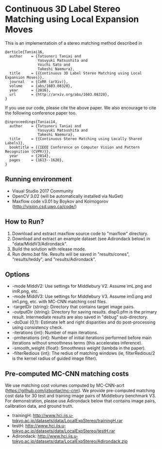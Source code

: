 # Continuous 3D Label Stereo Matching using Local Expansion Moves

This is an implementatioin of a stereo matching method described in

```
@article{Taniai16,
  author    = {Tatsunori Taniai and
               Yasuyuki Matsushita and
               Yoichi Sato and
               Takeshi Naemura},
  title     = {{Continuous 3D Label Stereo Matching using Local Expansion Moves}},
  journal   = {CoRR (arXiv)},
  volume    = {abs/1603.08328},
  year      = {2016},
  url       = {http://arxiv.org/abs/1603.08328},
}
```

If you use our code, please cite the above paper. We also encourage to cite the following conference paper too.

```
@inproceedings{Taniai14,
  author    = {Tatsunori Taniai and
               Yasuyuki Matsushita and
               Takeshi Naemura},
  title     = {{Continuous Stereo Matching using Locally Shared Labels}},
  booktitle = {{IEEE Conference on Computer Vision and Pattern Recognition (CVPR)}},
  year      = {2014},
  pages     = {1613--1620},
}
```

## Running environment
- Visual Studio 2017 Community
- OpenCV 3.02 (will be automatically installed via NuGet)
- Maxflow code v3.01 by Boykov and Kolmogorov (http://vision.csd.uwo.ca/code/)

## How to Run?
1. Download and extract maxflow source code to "maxflow" directory. 
2. Download and extract an example dataset (see Adirondack below) in "data/MiddV3/Adirondack".
3. Build the solution with release mode.
4. Run demo.bat file. Results will be saved in "results/cones", "results/teddy", and "results/Adirondack".

## Options
- -mode MiddV2: Use settings for Middlebury V2. Assume imL.png and imR.png, etc. 
- -mode MiddV3: Use settings for Middlebury V3. Assume im0.png and im1.png, etc. with MC-CNN matching cost files.
- -targetDir {string}: Directory that contains target image pairs.
- -outputDir {string}: Directory for saving results. disp0.pfm is the primary result. Intermediate results are also saved in "debug" sub-directory.
- -doDual {0,1}: Estimate left and right disparities and do post-processing using consistency check.
- -iterations {int}: Number of main iterations.
- -pmIterations {int}: Number of initial iterations performed before main iterations without smoothness terms (this accelerates inference).
- -smooth_weight {float}: Smoothness weight (lambda in the paper).
- -filterRedious {int}: The redius of matching windows (ie, filterRedious/2 is the kernel radius of guided image filter).

## Pre-computed MC-CNN matching costs
We use matching cost volumes computed by MC-CNN-acrt (https://github.com/jzbontar/mc-cnn).
We provide pre-computed matching cost data for 30 test and training image pairs of Middlebury benchmark V3.
For demonstration, please use Adirondack below that contains image pairs, calibration data, and ground truth.
- trainingH: http://www.hci.iis.u-tokyo.ac.jp/datasets/data/LocalExpStereo/trainingH.rar 
- testH: http://www.hci.iis.u-tokyo.ac.jp/datasets/data/LocalExpStereo/testH.rar
- Adirondack: http://www.hci.iis.u-tokyo.ac.jp/datasets/data/LocalExpStereo/Adirondack.zip
